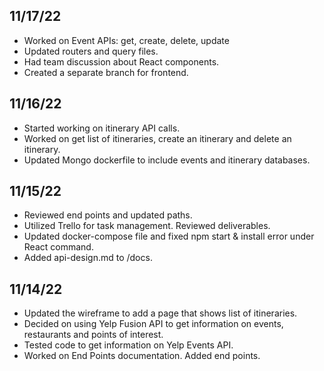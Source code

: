 ## 11/17/22
- Worked on Event APIs: get, create, delete, update
- Updated routers and query files.
- Had team discussion about React components.
- Created a separate branch for frontend.

## 11/16/22
- Started working on itinerary API calls.
- Worked on get list of itineraries, create an itinerary and delete an itinerary.
- Updated Mongo dockerfile to include events and itinerary databases.

## 11/15/22
- Reviewed end points and updated paths.
- Utilized Trello for task management. Reviewed deliverables.
- Updated docker-compose file and fixed npm start & install error under React command.
- Added api-design.md to /docs.

## 11/14/22
- Updated the wireframe to add a page that shows list of itineraries.
- Decided on using Yelp Fusion API to get information on events, restaurants and points of interest.
- Tested code to get information on Yelp Events API.
- Worked on End Points documentation. Added end points.

